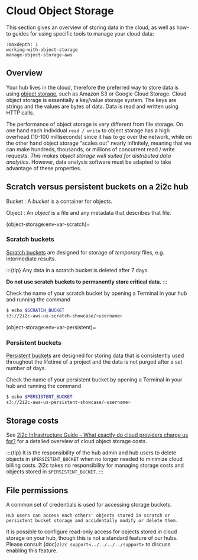 # Cloud Object Storage

This section gives an overview of storing data in the cloud, as well as how-to guides for using specific tools to manage your cloud data:

```{toctree}
:maxdepth: 1
working-with-object-storage
manage-object-storage-aws
```

## Overview

Your hub lives in the cloud, therefore the preferred way to store data is using [object storage](https://aws.amazon.com/what-is-cloud-object-storage/), such as Amazon S3 or Google Cloud Storage. Cloud object storage is essentially a key/value storage system.
The keys are strings and the values are bytes of data. Data is read and written using HTTP calls.

The performance of object storage is very different from file storage.
On one hand each individual `read / write` to object storage has a high overhead (10-100 milliseconds) since it has to go over the network, while on the other hand object storage “scales out” nearly infinitely, meaning that we can make hundreds, thousands, or millions of concurrent read / write requests. *This makes object storage well suited for distributed data analytics*. However, data analysis software must be adapted to take advantage of these properties.

## Scratch versus persistent buckets on a 2i2c hub

Bucket
: A *bucket* is a container for objects.

Object
: An *object* is a file and any metadata that describes that file.

(object-storage:env-var-scratch)=
### Scratch buckets

[Scratch buckets](https://infrastructure.2i2c.org/topic/features/#scratch-buckets-on-object-storage) are designed for storage of *temporary* files, e.g. intermediate results.

:::{tip}
Any data in a scratch bucket is deleted after 7 days.

**Do not use scratch buckets to permanently store critical data.**
:::

Check the name of your scratch bucket by opening a Terminal in your hub and running the command

```bash
$ echo $SCRATCH_BUCKET
s3://2i2c-aws-us-scratch-showcase/<username>
```

(object-storage:env-var-persistent)=
### Persistent buckets

[Persistent buckets](https://infrastructure.2i2c.org/topic/features/#persistent-buckets-on-object-storage) are designed for storing data that is consistently used throughout the lifetime of a project and the data is not purged after a set number of days.

Check the name of your persistent bucket by opening a Terminal in your hub and running the command

```bash
$ echo $PERSISTENT_BUCKET
s3://2i2c-aws-us-persistent-showcase/<username>
```

## Storage costs

See [2i2c Infrastructure Guide – What exactly do cloud providers charge us for?](https://infrastructure.2i2c.org/topic/billing/chargeable-resources/#object-storage) for a detailed overview of cloud object storage costs. 

:::{tip}
It is the responsibility of the hub admin and hub users to delete objects in `$PERSISTENT_BUCKET` when no longer needed to minimize cloud billing costs. 2i2c takes no responsibility for managing storage costs and objects stored in `$PERSISTENT_BUCKET`.
:::

## File permissions

A common set of credentials is used for accessing storage buckets. 

```{tip}
Hub users can access each others' objects stored in scratch or persistent bucket storage and accidentally modify or delete them.
```

It is possible to configure read-only access for objects stored in cloud storage on your hub, though this is not a standard feature of our hubs. Please consult {doc}`2i2c support<../../../../support>` to discuss enabling this feature.


